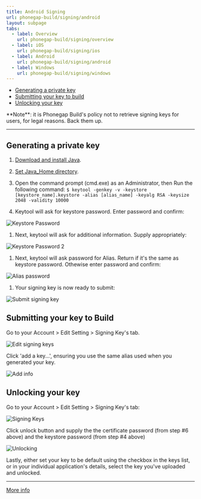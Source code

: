 ```yaml
---
title: Android Signing
url: phonegap-build/signing/android
layout: subpage
tabs:
  - label: Overview
    url: phonegap-build/signing/overview
  - label: iOS
    url: phonegap-build/signing/ios
  - label: Android
    url: phonegap-build/signing/android
  - label: Windows
    url: phonegap-build/signing/windows
---
```


- [Generating a private key](#generating-a-private-key)
- [Submitting your key to build](#submitting-your-key-to-build)
- [Unlocking your key](#unlocking-your-key)

<div class="alert-info">**Note**: it is Phonegap Build's policy not to retrieve signing keys for users, for legal reasons. Back them up.</div>

***

## Generating a private key

1. [Download and install Java](http://www.java.com/en/download/index.jsp).

1. [Set Java_Home directory](http://docs.oracle.com/cd/E19182-01/820-7851/inst_cli_jdk_javahome_t/index.html).

1. Open the command prompt (cmd.exe) as an Administrator, then Run the following command: `$ keytool -genkey -v -keystore [keystore_name].keystore -alias [alias_name] -keyalg RSA -keysize 2048 -validity 10000`

1. Keytool will ask for keystore password. Enter password and confirm:

  ![Keystore Password](/images/phonegap-build/android_keystore_pass.png)

1. Next, keytool will ask for additional information. Supply appropriately:

  ![Keystore Password 2](/images/phonegap-build/additional_info.png)

1. Next, keytool will ask password for Alias. Return if it's the same as keystore password. Othewise enter password and confirm:

  ![Alias password](/images/phonegap-build/alias_password.png)

1. Your signing key is now ready to submit:

  ![Submit signing key](/images/phonegap-build/keystore_ready.png)

## Submitting your key to Build

Go to your Account > Edit Setting > Signing Key's tab.

![Edit signing keys](/images/phonegap-build/edit_account_settings.png)

Click 'add a key...', ensuring you use the same alias used when you generated your key.

![Add info](/images/phonegap-build/add_key.png)

## Unlocking your key

Go to your Account > Edit Setting > Signing Key's tab:

![Signing Keys](/images/phonegap-build/edit_account_settings.png)

Click unlock button and supply the the certificate password (from step #6 above) and the keystore password (from step #4 above)

![Unlocking](/images/phonegap-build/unlock_key.png)

Lastly, either set your key to be default using the checkbox in the keys list, or in your individual application's details, select the key you've uploaded and unlocked.

***

[More info](http://developer.android.com/tools/publishing/app-signing.html#cert)
